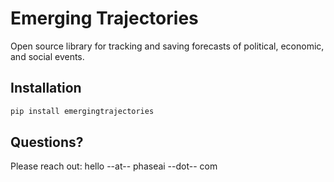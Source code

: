 # Emerging Trajectories

Open source library for tracking and saving forecasts of political, economic, and social events.

## Installation

```bash
pip install emergingtrajectories
```

## Questions?

Please reach out: hello --at-- phaseai --dot-- com